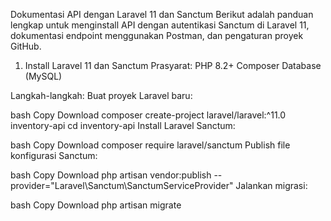 Dokumentasi API dengan Laravel 11 dan Sanctum
Berikut adalah panduan lengkap untuk menginstall API dengan autentikasi Sanctum di Laravel 11, dokumentasi endpoint menggunakan Postman, dan pengaturan proyek GitHub.

1. Install Laravel 11 dan Sanctum
Prasyarat:
PHP 8.2+
Composer
Database (MySQL)

Langkah-langkah:
Buat proyek Laravel baru:

bash
Copy
Download
composer create-project laravel/laravel:^11.0 inventory-api
cd inventory-api
Install Laravel Sanctum:

bash
Copy
Download
composer require laravel/sanctum
Publish file konfigurasi Sanctum:

bash
Copy
Download
php artisan vendor:publish --provider="Laravel\Sanctum\SanctumServiceProvider"
Jalankan migrasi:

bash
Copy
Download
php artisan migrate
